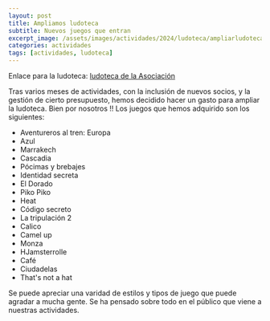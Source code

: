 ```yaml
---
layout: post
title: Ampliamos ludoteca
subtitle: Nuevos juegos que entran
excerpt_image: /assets/images/actividades/2024/ludoteca/ampliarludoteca.jpg
categories: actividades
tags: [actividades, ludoteca]
---
```

Enlace para la ludoteca: [ludoteca de la Asociación](https://boardgamegeek.com/collection/user/AsociacionCSIBadajoz?rankobjecttype=subtype&rankobjectid=1&columns=title%7Cthumbnail%7Cversion%7Ccomment&geekranks=Board%20Game%20Rank&own=1&objecttype=thing&ff=1&subtype=boardgame)

Tras varios meses de actividades, con la inclusión de nuevos socios, y la gestión de cierto presupuesto, hemos decidido hacer un gasto para ampliar la ludoteca. Bien por nosotros !! Los juegos que hemos adquirido son los siguientes:
* Aventureros al tren: Europa
* Azul
* Marrakech
* Cascadia
* Pócimas y brebajes
* Identidad secreta
* El Dorado
* Piko Piko
* Heat
* Código secreto
* La tripulación 2
* Calico
* Camel up
* Monza
* HJamsterrolle
* Café
* Ciudadelas
* That's not a hat


Se puede apreciar una varidad de estilos y tipos de juego que puede agradar a mucha gente. Se ha pensado sobre todo en el público que viene a nuestras actividades.
